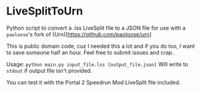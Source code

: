 # LiveSplitToUrn
Python script to convert a .lss LiveSplit file to a JSON file for use with a `paoloose`'s fork of (Urn)[https://github.com/paoloose/urn]

This is public domain code, cuz I needed this a lot and if you do too, I want to save someone half an hour.
Feel free to submit issues and crap.

Usage: `python main.py input_file.lss [output_file.json]`
Will write to `stdout` if output file isn't provided.

You can test it with the Portal 2 Speedrun Mod LiveSplit file included.
